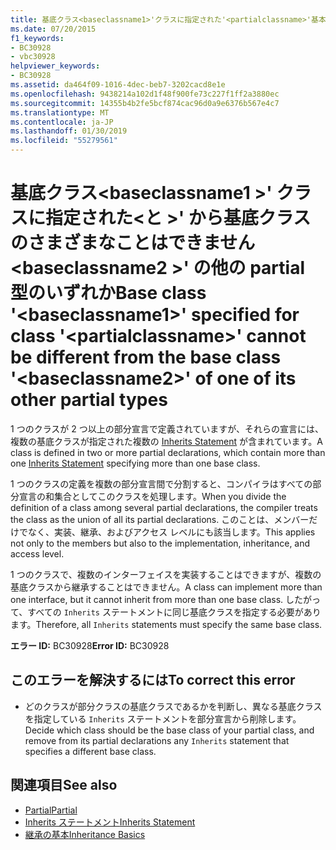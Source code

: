```yaml
---
title: 基底クラス<baseclassname1>'クラスに指定された'<partialclassname>'基本クラスから別にすることはできません'<baseclassname2>' その他の partial 型のいずれかの
ms.date: 07/20/2015
f1_keywords:
- BC30928
- vbc30928
helpviewer_keywords:
- BC30928
ms.assetid: da464f09-1016-4dec-beb7-3202cacd8e1e
ms.openlocfilehash: 9438214a102d1f48f900fe73c227f1ff2a3880ec
ms.sourcegitcommit: 14355b4b2fe5bcf874cac96d0a9e6376b567e4c7
ms.translationtype: MT
ms.contentlocale: ja-JP
ms.lasthandoff: 01/30/2019
ms.locfileid: "55279561"
---
```

# <a name="base-class-baseclassname1-specified-for-class-partialclassname-cannot-be-different-from-the-base-class-baseclassname2-of-one-of-its-other-partial-types"></a><span data-ttu-id="a5c2b-102">基底クラス\<baseclassname1 >' クラスに指定された\<と >' から基底クラスのさまざまなことはできません\<baseclassname2 >' の他の partial 型のいずれか</span><span class="sxs-lookup"><span data-stu-id="a5c2b-102">Base class '\<baseclassname1>' specified for class '\<partialclassname>' cannot be different from the base class '\<baseclassname2>' of one of its other partial types</span></span>
<span data-ttu-id="a5c2b-103">1 つのクラスが 2 つ以上の部分宣言で定義されていますが、それらの宣言には、複数の基底クラスが指定された複数の [Inherits Statement](../../visual-basic/language-reference/statements/inherits-statement.md) が含まれています。</span><span class="sxs-lookup"><span data-stu-id="a5c2b-103">A class is defined in two or more partial declarations, which contain more than one [Inherits Statement](../../visual-basic/language-reference/statements/inherits-statement.md) specifying more than one base class.</span></span>  
  
 <span data-ttu-id="a5c2b-104">1 つのクラスの定義を複数の部分宣言間で分割すると、コンパイラはすべての部分宣言の和集合としてこのクラスを処理します。</span><span class="sxs-lookup"><span data-stu-id="a5c2b-104">When you divide the definition of a class among several partial declarations, the compiler treats the class as the union of all its partial declarations.</span></span> <span data-ttu-id="a5c2b-105">このことは、メンバーだけでなく、実装、継承、およびアクセス レベルにも該当します。</span><span class="sxs-lookup"><span data-stu-id="a5c2b-105">This applies not only to the members but also to the implementation, inheritance, and access level.</span></span>  
  
 <span data-ttu-id="a5c2b-106">1 つのクラスで、複数のインターフェイスを実装することはできますが、複数の基底クラスから継承することはできません。</span><span class="sxs-lookup"><span data-stu-id="a5c2b-106">A class can implement more than one interface, but it cannot inherit from more than one base class.</span></span> <span data-ttu-id="a5c2b-107">したがって、すべての `Inherits` ステートメントに同じ基底クラスを指定する必要があります。</span><span class="sxs-lookup"><span data-stu-id="a5c2b-107">Therefore, all `Inherits` statements must specify the same base class.</span></span>  
  
 <span data-ttu-id="a5c2b-108">**エラー ID:** BC30928</span><span class="sxs-lookup"><span data-stu-id="a5c2b-108">**Error ID:** BC30928</span></span>  
  
## <a name="to-correct-this-error"></a><span data-ttu-id="a5c2b-109">このエラーを解決するには</span><span class="sxs-lookup"><span data-stu-id="a5c2b-109">To correct this error</span></span>  
  
-   <span data-ttu-id="a5c2b-110">どのクラスが部分クラスの基底クラスであるかを判断し、異なる基底クラスを指定している `Inherits` ステートメントを部分宣言から削除します。</span><span class="sxs-lookup"><span data-stu-id="a5c2b-110">Decide which class should be the base class of your partial class, and remove from its partial declarations any `Inherits` statement that specifies a different base class.</span></span>  
  
## <a name="see-also"></a><span data-ttu-id="a5c2b-111">関連項目</span><span class="sxs-lookup"><span data-stu-id="a5c2b-111">See also</span></span>
- [<span data-ttu-id="a5c2b-112">Partial</span><span class="sxs-lookup"><span data-stu-id="a5c2b-112">Partial</span></span>](../../visual-basic/language-reference/modifiers/partial.md)
- [<span data-ttu-id="a5c2b-113">Inherits ステートメント</span><span class="sxs-lookup"><span data-stu-id="a5c2b-113">Inherits Statement</span></span>](../../visual-basic/language-reference/statements/inherits-statement.md)
- [<span data-ttu-id="a5c2b-114">継承の基本</span><span class="sxs-lookup"><span data-stu-id="a5c2b-114">Inheritance Basics</span></span>](../../visual-basic/programming-guide/language-features/objects-and-classes/inheritance-basics.md)

